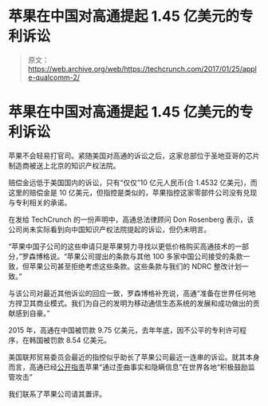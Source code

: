 # 苹果在中国对高通提起 1.45 亿美元的专利诉讼

> 原文：<https://web.archive.org/web/https://techcrunch.com/2017/01/25/apple-qualcomm-2/>

# 苹果在中国对高通提起 1.45 亿美元的专利诉讼

苹果不会轻易打官司。紧随美国对高通的诉讼之后，这家总部位于圣地亚哥的芯片制造商被送上北京的知识产权法院。

赔偿金远低于美国国内的诉讼，只有“仅仅”10 亿元人民币(合 1.4532 亿美元)，而这里的赔偿金是 10 亿美元，但指控是类似的，苹果指控这家零部件公司没有兑现与专利相关的承诺。

在发给 TechCrunch 的一份声明中，高通总法律顾问 Don Rosenberg 表示，该公司尚未实际看到向中国知识产权法院提起的诉讼，但仍未明言。

“苹果中国子公司的这些申请只是苹果努力寻找以更低价格购买高通技术的一部分，”罗森博格说。“苹果公司提出的条款与其他 100 多家中国公司接受的条款一致，但苹果公司甚至拒绝考虑这些条款。这些条款与我们的 NDRC 整改计划一致。”

与该公司对最近其他诉讼的回应一致，罗森博格补充说，高通“准备在世界任何地方捍卫其商业模式。我们为自己的发明为移动通信生态系统的发展和成功做出的贡献感到自豪。”

2015 年，高通在中国被罚款 9.75 亿美元，去年年底，因不公平的专利许可程序，在韩国被罚款 8.54 亿美元。

美国联邦贸易委员会最近的指控似乎助长了苹果公司最近一连串的诉讼。就其本身而言，高通已经[公开指责](https://web.archive.org/web/20230321122522/https://techcrunch.com/2017/01/21/qualcomm-fires-back-against-apple-over-lawsuit-and-ftc-action/)苹果“通过歪曲事实和隐瞒信息”在世界各地“积极鼓励监管攻击”

我们联系了苹果公司请其置评。